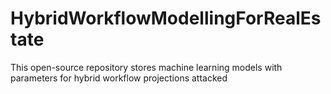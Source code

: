 # HybridWorkflowModellingForRealEstate
This open-source repository stores machine learning models with parameters for hybrid workflow projections attacked
